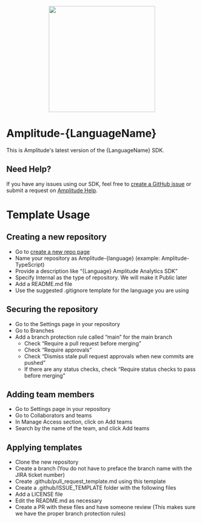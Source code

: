 <p align="center">
  <a href="https://amplitude.com" target="_blank" align="center">
    <img src="https://static.amplitude.com/lightning/46c85bfd91905de8047f1ee65c7c93d6fa9ee6ea/static/media/amplitude-logo-with-text.4fb9e463.svg" width="280">
  </a>
  <br />
</p>

# Amplitude-{LanguageName}

This is Amplitude's latest version of the {LanguageName} SDK.

## Need Help?
If you have any issues using our SDK, feel free to [create a GitHub issue](https://github.com/amplitude/Amplitude-SDK-Template/issues/new) or submit a request on [Amplitude Help](https://help.amplitude.com/hc/en-us/requests/new).


# Template Usage

## Creating a new repository 
- Go to [create a new repo page](https://github.com/organizations/amplitude/repositories/new)
- Name your repository as Amplitude-{language} (example: Amplitude-TypeScript)
- Provide a description like “{Language} Amplitude Analytics SDK”
- Specify Internal as the type of repository. We will make it Public later
- Add a README.md file
- Use the suggested .gitignore template for the language you are using

## Securing the repository 
- Go to the Settings page in your repository
- Go to Branches
- Add a branch protection rule called “main” for the main branch
  - Check “Require a pull request before merging”
  - Check “Require approvals”
  - Check “Dismiss stale pull request approvals when new commits are pushed”
  - If there are any status checks, check “Require status checks to pass before merging”

## Adding team members 
- Go to Settings page in your repository
- Go to Collaborators and teams
- In Manage Access section, click on Add teams
- Search by the name of the team, and click Add teams  

## Applying templates
- Clone the new repository
- Create a branch (You do not have to preface the branch name with the JIRA ticket number)
- Create .github/pull_request_template.md using this template
- Create a .github/ISSUE_TEMPLATE folder with the following files
- Add a LICENSE file
- Edit the README.md as necessary
- Create a PR with these files and have someone review (This makes sure we have the proper branch protection rules)
